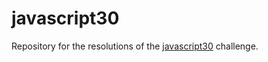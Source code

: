 # javascript30
Repository for the resolutions of the [javascript30](https://javascript30.com) challenge.

